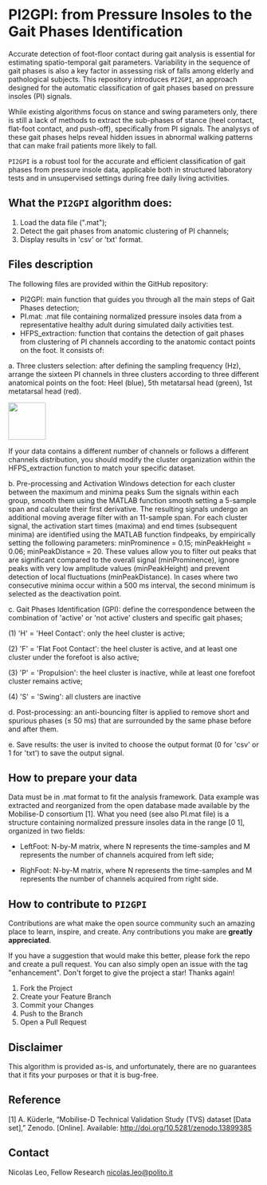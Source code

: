 # PI2GPI: from Pressure Insoles to the Gait Phases Identification

<p align="center">


Accurate detection of foot-floor contact during gait analysis is essential for estimating spatio-temporal gait parameters. Variability in the sequence of gait phases is also a key factor in assessing risk of falls among elderly and pathological subjects. This repository introduces ```PI2GPI```, an approach designed for the automatic classification of gait phases based on pressure insoles (PI) signals.

While existing algorithms focus on stance and swing parameters only, there is still a lack of methods to extract the sub-phases of stance (heel contact, flat-foot contact, and push-off), specifically from PI signals. The analysys of these gait phases helps reveal hidden issues in abnormal walking patterns that can make frail patients more likely to fall. 

```PI2GPI``` is a robust tool for the accurate and efficient classification of gait phases from pressure insole data, applicable both in structured laboratory tests and in unsupervised settings during free daily living activities.


## What the ```PI2GPI``` algorithm does:
1.	Load the data file (".mat");
2.	Detect the gait phases from anatomic clustering of PI channels;
3.	Display results in 'csv' or 'txt' format.

## Files description
The following files are provided within the GitHub repository:
- PI2GPI: main function that guides you through all the main steps of Gait Phases detection;
- PI.mat: .mat file containing normalized pressure insoles data from a representative healthy adult during simulated daily activities test.
- HFPS_extraction: function that contains the detection of gait phases from clustering of PI channels according to the anatomic contact points on the foot. It consists of:</p>
</p>
  a. Three clusters selection: after defining the sampling frequency (Hz), arrange the sixteen PI channels in three clusters according to three different anatomical points on the foot: Heel (blue), 5th metatarsal head (green), 1st metatarsal head (red). </p>
<img  src="https://github.com/Biolab-PoliTO/PI-GaPhI/blob/main/PI_clusters.jpg" width="75"/> </p>
If your data contains a different number of channels or follows a different channels distribution, you should modify the cluster organization within the HFPS_extraction function to match your specific dataset. </p>
  b. Pre-processing and Activation Windows detection for each cluster between the maximum and minima peaks
Sum the signals within each group, smooth them using the MATLAB function smooth setting a 5-sample span and calculate their first derivative. The resulting signals undergo an additional moving average filter with an 11-sample span. For each cluster signal, the activation start times (maxima) and end times (subsequent minima) are identified using the MATLAB function findpeaks, by empirically setting the following parameters:  minProminence = 0.15; minPeakHeight = 0.06; minPeakDistance = 20. These values allow you to filter out peaks that are significant compared to the overall signal (minProminence), ignore peaks with very low amplitude values (minPeakHeight) and prevent detection of local fluctuations (minPeakDistance).  In cases where two consecutive minima occur within a 500 ms interval, the second minimum is selected as the deactivation point. </p>
  c. Gait Phases Identification (GPI): define the correspondence between the combination of 'active' or 'not active' clusters and  specific gait phases; </p>
      (1)	'H' = 'Heel Contact': only the heel cluster is active;</p>
      (2)	'F' = 'Flat Foot Contact': the heel cluster is active, and at least one cluster under the forefoot is also active;</p>
      (3)	'P' = 'Propulsion': the heel cluster is inactive, while at least one forefoot cluster remains active;</p>
      (4) 'S' = 'Swing': all clusters are inactive</p>
  d. Post-processing: an anti-bouncing filter is applied to remove short and spurious phases (≤ 50 ms) that are surrounded by the same phase before and after them. </p>
  e. Save results: the user is invited to choose the output format (0 for 'csv' or 1 for 'txt') to save the output signal. 


## How to prepare your data
Data must be in .mat format to fit the analysis framework. Data example was extracted and reorganized from the open database made available by the Mobilise-D consortium [1].  What you need (see also PI.mat file) is a structure containing normalized pressure insoles data in the range [0 1], organized in two fields: </p> 
- LeftFoot: N-by-M matrix, where N represents the time-samples and M represents the number of channels acquired from left side;</p>
- RighFoot: N-by-M matrix, where N represents the time-samples and M represents the number of channels acquired from right side. </p>



## How to contribute to ```PI2GPI```
Contributions are what make the open source community such an amazing place to learn, inspire, and create. Any contributions you make are **greatly appreciated**.

If you have a suggestion that would make this better, please fork the repo and create a pull request. You can also simply open an issue with the tag "enhancement".
Don't forget to give the project a star! Thanks again!
1. Fork the Project
2. Create your Feature Branch
3. Commit your Changes
4. Push to the Branch
5. Open a Pull Request

## Disclaimer
This algorithm is provided as-is, and unfortunately, there are no guarantees that it fits your purposes or that it is bug-free.


## Reference
[1] A. Küderle, “Mobilise-D Technical Validation Study (TVS) dataset [Data set],” Zenodo. [Online]. Available: http://doi.org/10.5281/zenodo.13899385


## Contact
Nicolas Leo, Fellow Research
nicolas.leo@polito.it
